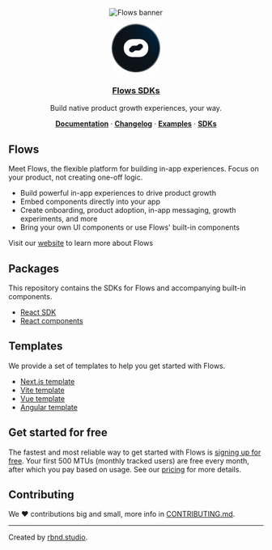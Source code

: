 <p align="center">
  <img alt="Flows banner" src="./docs/github-banner.png">
</p>
<p align="center">
  <a href="https://flows.sh">
    <img src="/docs/avatar.png" height="96">
    <h3 align="center">Flows SDKs</h3>
  </a>
</p>

<p align="center">
  Build native product growth experiences, your way.
</p>

<p align="center">
  <a href="https://flows.sh/docs"><strong>Documentation</strong></a> ·
  <a href="https://flows.sh/changelog"><strong>Changelog</strong></a> ·
  <a href="https://flows.sh/examples"><strong>Examples</strong></a> ·
  <a href="https://flows.sh/docs/sdk-overview"><strong>SDKs</strong></a>
</p>

## Flows

Meet Flows, the flexible platform for building in-app experiences. Focus on your product, not creating one-off logic.

- Build powerful in-app experiences to drive product growth
- Embed components directly into your app
- Create onboarding, product adoption, in-app messaging, growth experiments, and more
- Bring your own UI components or use Flows' built-in components

Visit our [website](https://flows.sh) to learn more about Flows

## Packages

This repository contains the SDKs for Flows and accompanying built-in components.

- [React SDK](./workspaces/react)
- [React components](./workspaces/react-components)

## Templates

We provide a set of templates to help you get started with Flows.

- [Next.js template](./examples/react/next)
- [Vite template](./examples/react/vite)
- [Vue template](./examples/vue/nuxt-custom-components)
- [Angular template](./examples/angular)

## Get started for free

The fastest and most reliable way to get started with Flows is [signing up for free](https://app.flows.sh/signup). Your first 500 MTUs (monthly tracked users) are free every month, after which you pay based on usage. See our [pricing](https://flows.sh/pricing) for more details.

## Contributing

We ❤️ contributions big and small, more info in [CONTRIBUTING.md](/CONTRIBUTING.md).


---

Created by [rbnd.studio](https://rbnd.studio/).
